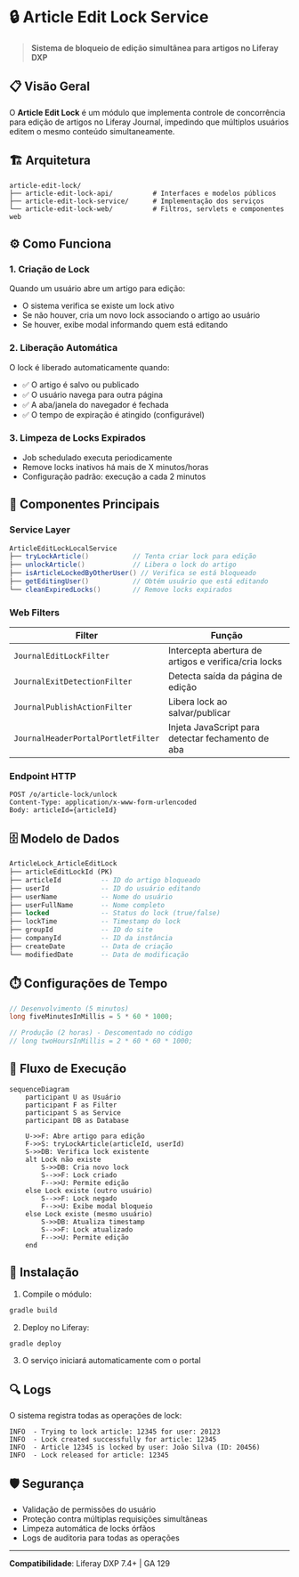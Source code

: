 # 🔒 Article Edit Lock Service

> **Sistema de bloqueio de edição simultânea para artigos no Liferay DXP**

## 📋 Visão Geral

O **Article Edit Lock** é um módulo que implementa controle de concorrência para edição de artigos no Liferay Journal, impedindo que múltiplos usuários editem o mesmo conteúdo simultaneamente.

## 🏗️ Arquitetura

```
article-edit-lock/
├── article-edit-lock-api/          # Interfaces e modelos públicos
├── article-edit-lock-service/      # Implementação dos serviços
└── article-edit-lock-web/          # Filtros, servlets e componentes web
```

## ⚙️ Como Funciona

### 1. **Criação de Lock**
Quando um usuário abre um artigo para edição:
- O sistema verifica se existe um lock ativo
- Se não houver, cria um novo lock associando o artigo ao usuário
- Se houver, exibe modal informando quem está editando

### 2. **Liberação Automática**
O lock é liberado automaticamente quando:
- ✅ O artigo é salvo ou publicado
- ✅ O usuário navega para outra página
- ✅ A aba/janela do navegador é fechada
- ✅ O tempo de expiração é atingido (configurável)

### 3. **Limpeza de Locks Expirados**
- Job schedulado executa periodicamente
- Remove locks inativos há mais de X minutos/horas
- Configuração padrão: execução a cada 2 minutos

## 🔧 Componentes Principais

### **Service Layer**

```java
ArticleEditLockLocalService
├── tryLockArticle()           // Tenta criar lock para edição
├── unlockArticle()            // Libera o lock do artigo
├── isArticleLockedByOtherUser() // Verifica se está bloqueado
├── getEditingUser()           // Obtém usuário que está editando
└── cleanExpiredLocks()        // Remove locks expirados
```

### **Web Filters**

| Filter | Função |
|--------|---------|
| `JournalEditLockFilter` | Intercepta abertura de artigos e verifica/cria locks |
| `JournalExitDetectionFilter` | Detecta saída da página de edição |
| `JournalPublishActionFilter` | Libera lock ao salvar/publicar |
| `JournalHeaderPortalPortletFilter` | Injeta JavaScript para detectar fechamento de aba |

### **Endpoint HTTP**

```
POST /o/article-lock/unlock
Content-Type: application/x-www-form-urlencoded
Body: articleId={articleId}
```

## 🗄️ Modelo de Dados

```sql
ArticleLock_ArticleEditLock
├── articleEditLockId (PK)
├── articleId          -- ID do artigo bloqueado
├── userId             -- ID do usuário editando
├── userName           -- Nome do usuário
├── userFullName       -- Nome completo
├── locked             -- Status do lock (true/false)
├── lockTime           -- Timestamp do lock
├── groupId            -- ID do site
├── companyId          -- ID da instância
├── createDate         -- Data de criação
└── modifiedDate       -- Data de modificação
```

## ⏱️ Configurações de Tempo

```java
// Desenvolvimento (5 minutos)
long fiveMinutesInMillis = 5 * 60 * 1000;

// Produção (2 horas) - Descomentado no código
// long twoHoursInMillis = 2 * 60 * 60 * 1000;
```

## 🚀 Fluxo de Execução

```mermaid
sequenceDiagram
    participant U as Usuário
    participant F as Filter
    participant S as Service
    participant DB as Database
    
    U->>F: Abre artigo para edição
    F->>S: tryLockArticle(articleId, userId)
    S->>DB: Verifica lock existente
    alt Lock não existe
        S->>DB: Cria novo lock
        S-->>F: Lock criado
        F-->>U: Permite edição
    else Lock existe (outro usuário)
        S-->>F: Lock negado
        F-->>U: Exibe modal bloqueio
    else Lock existe (mesmo usuário)
        S->>DB: Atualiza timestamp
        S-->>F: Lock atualizado
        F-->>U: Permite edição
    end
```

## 📝 Instalação

1. Compile o módulo:
```bash
gradle build
```

2. Deploy no Liferay:
```bash
gradle deploy
```

3. O serviço iniciará automaticamente com o portal

## 🔍 Logs

O sistema registra todas as operações de lock:

```log
INFO  - Trying to lock article: 12345 for user: 20123
INFO  - Lock created successfully for article: 12345
INFO  - Article 12345 is locked by user: João Silva (ID: 20456)
INFO  - Lock released for article: 12345
```

## 🛡️ Segurança

- Validação de permissões do usuário
- Proteção contra múltiplas requisições simultâneas
- Limpeza automática de locks órfãos
- Logs de auditoria para todas as operações

---


**Compatibilidade**: Liferay DXP 7.4+  | GA 129
